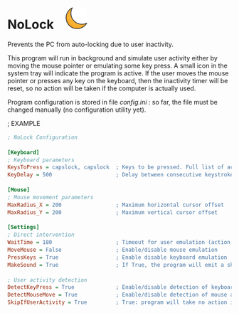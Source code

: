 # NoLock   &nbsp;&nbsp;    <img src="/resources/moon.png" style="width:48px;height:48px;">
 Prevents the PC from auto-locking due to user inactivity.

This program will run in background and simulate user activity either by moving the mouse pointer or emulating some key press.
A small icon in the system tray will indicate the program is active.
If the user moves the mouse pointer or presses any key on the keyboard, then the inactivity timer will be reset, so no action will
be taken if the computer is actually used.

Program configuration is stored in file _config.ini_ : so far, the file must be changed manually (no configuration utility yet).

; EXAMPLE

```ini
; NoLock Configuration

[Keyboard]
; Keyboard parameters
KeysToPress = capslock, capslock  ; Keys to be pressed. Full list of accepted key names: https://pyautogui.readthedocs.io/en/latest/keyboard.html#keyboard-keys
KeyDelay = 500                    ; Delay between consecutive keystrokes (if more than one key is being pressed)

[Mouse]
; Mouse movement parameters
MaxRadius_X = 200                 ; Maximum horizontal cursor offset
MaxRadius_Y = 200                 ; Maximum vertical cursor offset

[Settings]
; Direct intervention
WaitTime = 180                    ; Timeout for user emulation (action will take place on expiry)
MoveMouse = False                 ; Enable/disable mouse emulation
PressKeys = True                  ; Enable disable keyboard emulation
MakeSound = True                  ; If True, the program will emit a short beep when inactivity timeout is reached

; User activity detection
DetectKeyPress = True             ; Enable/disable detection of keyboard activity (from user)
DetectMouseMove = True            ; Enable/disable detection of mouse activity (from user)
SkipIfUserActivity = True         ; True: program will take no action if the user presses a key and/or moves the mouse. False: Activity emulation will take place anyway.
```


